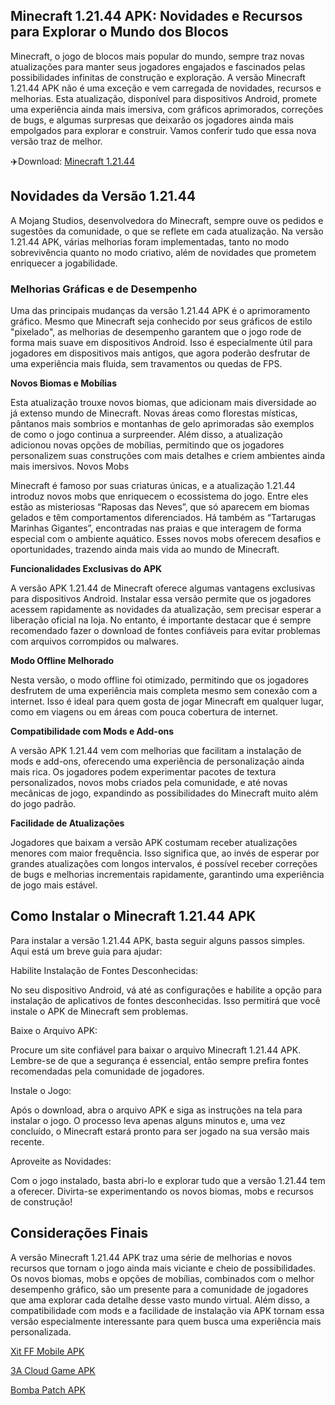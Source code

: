 ## Minecraft 1.21.44 APK: Novidades e Recursos para Explorar o Mundo dos Blocos

Minecraft, o jogo de blocos mais popular do mundo, sempre traz novas atualizações para manter seus jogadores engajados e fascinados pelas possibilidades infinitas de construção e exploração. A versão Minecraft 1.21.44 APK não é uma exceção e vem carregada de novidades, recursos e melhorias. Esta atualização, disponível para dispositivos Android, promete uma experiência ainda mais imersiva, com gráficos aprimorados, correções de bugs, e algumas surpresas que deixarão os jogadores ainda mais empolgados para explorar e construir. Vamos conferir tudo que essa nova versão traz de melhor.

✈️Download: [Minecraft 1.21.44](https://apkbine.com/pt/)

## Novidades da Versão 1.21.44

A Mojang Studios, desenvolvedora do Minecraft, sempre ouve os pedidos e sugestões da comunidade, o que se reflete em cada atualização. Na versão 1.21.44 APK, várias melhorias foram implementadas, tanto no modo sobrevivência quanto no modo criativo, além de novidades que prometem enriquecer a jogabilidade.

### Melhorias Gráficas e de Desempenho

Uma das principais mudanças da versão 1.21.44 APK é o aprimoramento gráfico. Mesmo que Minecraft seja conhecido por seus gráficos de estilo "pixelado", as melhorias de desempenho garantem que o jogo rode de forma mais suave em dispositivos Android. Isso é especialmente útil para jogadores em dispositivos mais antigos, que agora poderão desfrutar de uma experiência mais fluida, sem travamentos ou quedas de FPS.

**Novos Biomas e Mobílias**

Esta atualização trouxe novos biomas, que adicionam mais diversidade ao já extenso mundo de Minecraft. Novas áreas como florestas místicas, pântanos mais sombrios e montanhas de gelo aprimoradas são exemplos de como o jogo continua a surpreender. Além disso, a atualização adicionou novas opções de mobílias, permitindo que os jogadores personalizem suas construções com mais detalhes e criem ambientes ainda mais imersivos.
Novos Mobs

Minecraft é famoso por suas criaturas únicas, e a atualização 1.21.44 introduz novos mobs que enriquecem o ecossistema do jogo. Entre eles estão as misteriosas “Raposas das Neves”, que só aparecem em biomas gelados e têm comportamentos diferenciados. Há também as “Tartarugas Marinhas Gigantes”, encontradas nas praias e que interagem de forma especial com o ambiente aquático. Esses novos mobs oferecem desafios e oportunidades, trazendo ainda mais vida ao mundo de Minecraft.

**Funcionalidades Exclusivas do APK**

A versão APK 1.21.44 de Minecraft oferece algumas vantagens exclusivas para dispositivos Android. Instalar essa versão permite que os jogadores acessem rapidamente as novidades da atualização, sem precisar esperar a liberação oficial na loja. No entanto, é importante destacar que é sempre recomendado fazer o download de fontes confiáveis para evitar problemas com arquivos corrompidos ou malwares.

**Modo Offline Melhorado**

Nesta versão, o modo offline foi otimizado, permitindo que os jogadores desfrutem de uma experiência mais completa mesmo sem conexão com a internet. Isso é ideal para quem gosta de jogar Minecraft em qualquer lugar, como em viagens ou em áreas com pouca cobertura de internet.

**Compatibilidade com Mods e Add-ons**

A versão APK 1.21.44 vem com melhorias que facilitam a instalação de mods e add-ons, oferecendo uma experiência de personalização ainda mais rica. Os jogadores podem experimentar pacotes de textura personalizados, novos mobs criados pela comunidade, e até novas mecânicas de jogo, expandindo as possibilidades do Minecraft muito além do jogo padrão.

**Facilidade de Atualizações**

Jogadores que baixam a versão APK costumam receber atualizações menores com maior frequência. Isso significa que, ao invés de esperar por grandes atualizações com longos intervalos, é possível receber correções de bugs e melhorias incrementais rapidamente, garantindo uma experiência de jogo mais estável.

## Como Instalar o Minecraft 1.21.44 APK

Para instalar a versão 1.21.44 APK, basta seguir alguns passos simples. Aqui está um breve guia para ajudar:

Habilite Instalação de Fontes Desconhecidas:

No seu dispositivo Android, vá até as configurações e habilite a opção para instalação de aplicativos de fontes desconhecidas. Isso permitirá que você instale o APK de Minecraft sem problemas.

Baixe o Arquivo APK:

Procure um site confiável para baixar o arquivo Minecraft 1.21.44 APK. Lembre-se de que a segurança é essencial, então sempre prefira fontes recomendadas pela comunidade de jogadores.

Instale o Jogo:

Após o download, abra o arquivo APK e siga as instruções na tela para instalar o jogo. O processo leva apenas alguns minutos e, uma vez concluído, o Minecraft estará pronto para ser jogado na sua versão mais recente.

Aproveite as Novidades:

Com o jogo instalado, basta abri-lo e explorar tudo que a versão 1.21.44 tem a oferecer. Divirta-se experimentando os novos biomas, mobs e recursos de construção!

## Considerações Finais

A versão Minecraft 1.21.44 APK traz uma série de melhorias e novos recursos que tornam o jogo ainda mais viciante e cheio de possibilidades. Os novos biomas, mobs e opções de mobílias, combinados com o melhor desempenho gráfico, são um presente para a comunidade de jogadores que ama explorar cada detalhe desse vasto mundo virtual. Além disso, a compatibilidade com mods e a facilidade de instalação via APK tornam essa versão especialmente interessante para quem busca uma experiência mais personalizada.

[Xit FF Mobile APK](https://github.com/Xit-FF-Mobile-Game)

[3A Cloud Game APK](https://github.com/Full-3A-Cloud-Game-APK)

[Bomba Patch APK](https://github.com/Bomba-Patch-APK-2025)
